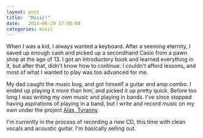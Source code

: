 ```yaml
---
layout: post
title:  "Music!"
date:   2014-06-29 17:00:00
categories: music
---
```


When I was a kid, I always wanted a keyboard. After a seeming eternity, I saved up enough cash and picked up a secondhand Casio from a pawn shop at the age of 13. I got an introductory book and learned everything in it, but after that, didn't know how to continue. I couldn't afford lessons, and most of what I wanted to play was too advanced for me.

My dad caught the music bug, and got himself a guitar and amp combo. I ended up playing it more than him, and picked it up pretty quick. Before too long I was writing my own music and playing in bands. I've since stopped having aspirations of playing in a band, but I write and record music on my own under the project [Alas, Tyranny](http://alastyranny.bandcamp.com). 

I'm currently in the process of recording a new CD, this time with clean vocals and acoustic guitar. I'm basically selling out.